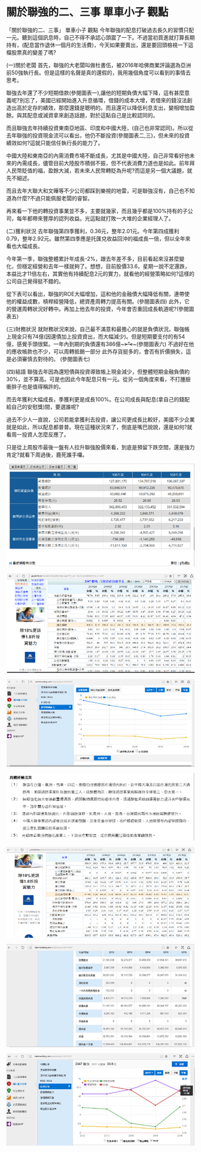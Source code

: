 # 關於聯強的二、三事 單車小子 觀點


「關於聯強的二、三事」
單車小子 觀點
今年聯強的配息打破過去長久的習慣只配一元。聽到這個訊息時，自己不得不承認心頭震了一下。不過當初買進就打算長期持有，(配息當作退休一個月的生活費)，今天如果要賣出，還是要回頭檢視一下這檔股票真的變差了嗎?

(一)關於老闆
首先，聯強的大老闆叫做杜書伍，被2016年哈佛商業評論選為亞洲前50強執行長。但是這樣的名聲是真的還假的，我用幾個角度可以看到的事情去思考。

聯強去年還了不少短期借款(參閱圖表一),讓他的短期負債大幅下降，這有甚麼意義呢?別忘了，美國已經開始進入升息循環，借錢的成本大增，若借來的錢沒法創造出高於定存的績效，那麼還錢是聰明的。而且還可以降低利息支出，變相增加盈餘。與其配息或減資拿來創造話題，對於這點自己是比較認同的。

而且聯強去年持續投資東南亞地區、印度和中國大陸，(自己也非常認同)。所以從去年聯強的投資現金流可以看出，他仍不斷投資(參閱圖表二,三)，但未來的投資績效如何?這就只能信任執行長的能力了。

中國大陸和東南亞的內需消費市場不斷成長，尤其是中國大陸，自己非常看好他未來的內需成長，儘管目前大陸股市積弱不振，但不代表消費力道也是如此。前年拜人民幣貶值的福，盈餘大減，若未來人民幣轉貶為升呢?而這是另一個大議題，就先不細述。

而且去年大聯大和文曄等不少公司都踩到樂視的地雷，可是聯強沒有，自己也不知道為什麼?不過只能佩服老闆的睿智。

再來看一下他的轉投資事業並不多，主要就幾家，而且幾乎都是100%持有的子公司，每年都帶來豐厚的認列收益。光這點就打敗一大堆的企業經理人了。

(二)獲利狀況
去年聯強第四季獲利，0.36元，整年2.01元。今年第四成獲利0.79，整年2.92元。雖然第四季應是托匯兌收益回沖的福成長一倍，但以全年來看也大幅成長。

今年第一季，聯強整體累計年成長-2%，跟去年差不多，目前看起來沒甚麼變化，但穩定經營和去年一樣就夠了。想想，目前股價33.6，星期一說不定還跌，本益比才11倍左右，其實他有持續配息2元的實力，就看他的經營策略如何?這樣的公司自己覺得挺不錯的。

從下表可以看出，聯強的ROE大幅增加，這和他的金融債大幅降低有關，連帶使他的權益成數，槓桿經營降低，總資產周轉力提高有關。(參閱圖表四)
此外，它的營運周轉狀況好轉中。再加上他去年的投資，今年會否重回成長軌道呢?(參閱圖表五)

(三)財務狀況
就財務狀況來說，自己最不滿意和最擔心的就是負債狀況。聯強帳上現金只有74億(因還債加上投資資出，而大幅減少)。但是短期要支付的有54億，感覺手頭很緊。一年內到期的負債還有386億~~~>”<~~~(參閱圖表六)
不過好在他的應收帳款也不少，可以周轉抵銷一部分
此外存貨挺多的，會否有折價損失，這是必須審慎去對待的。
(參閱圖表七)

(四)結語
聯強去年因為還短債與投資導致帳上現金減少，但整體短期金融負債約30%，並不算高。可是也因此今年配息只有一元。從另一個角度來看，不打腫臉衝胖子也是值得稱許的。

而去年獲利大幅成長，季獲利更是成長100%。在公司成長與配息(拿自己的錢配給自己的安慰獎)間，要選誰呢?

過去不少人一直說，公司若能拿獲利去投資，讓公司更成長比較好，美國不少企業就是如此，所以配息都普普。現在這種狀況來了，倒底是嘴巴說說，還是如何?就看周一投資人怎麼反應了。

只是從上周股市最後一盤有人拉升聯強股價來看，到底是預留下跌空間，還是強力肯定?就看下周過後，鹿死誰手囉。


![](images/17265241_1413949638657453_741393370297701967_n.png)

![](images/17342894_1413949688657448_486847090444301222_n.png)

![](images/17352086_1413949661990784_8911729926016015522_n.png)

![](images/17362072_1413949641990786_5326890435627201223_n.png)

![](images/17362870_1413949678657449_1593703902290924313_n.png)

![](images/17390460_1413949631990787_4344915660110492381_o.png)

![](images/17425060_1413949651990785_7557797519253434781_n.png)

